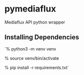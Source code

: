 # pymediaflux
Mediaflux API python wrapper

## Installing Dependencies

`% python3 -m venv venv

% source venv/bin/activate

% pip install -r requirements.txt`
